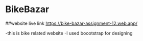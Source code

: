 # BikeBazar 
##website live link https://bike-bazar-assignment-12.web.app/

-this is bike related website
-I used boootstrap for designing


